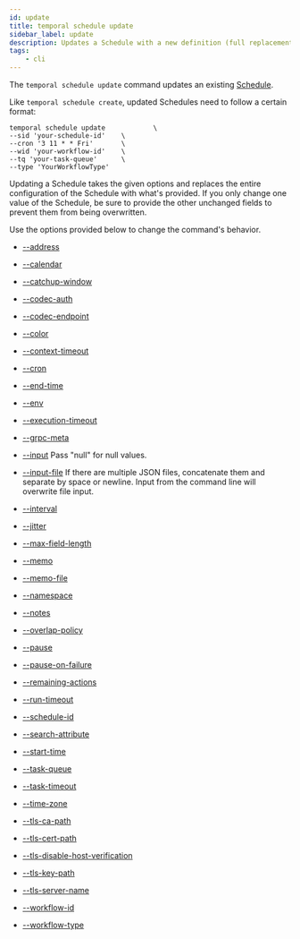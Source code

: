 ```yaml
---
id: update
title: temporal schedule update
sidebar_label: update
description: Updates a Schedule with a new definition (full replacement, not patch).
tags:
	- cli
---
```


The `temporal schedule update` command updates an existing [Schedule](/concepts/what-is-a-schedule).

Like `temporal schedule create`, updated Schedules need to follow a certain format:

```
temporal schedule update 			\
--sid 'your-schedule-id' 	\
--cron '3 11 * * Fri' 		\
--wid 'your-workflow-id' 	\
--tq 'your-task-queue' 		\
--type 'YourWorkflowType'
```

Updating a Schedule takes the given options and replaces the entire configuration of the Schedule with what's provided.
If you only change one value of the Schedule, be sure to provide the other unchanged fields to prevent them from being overwritten.

Use the options provided below to change the command's behavior.

- [--address](/cmd-options/address)

- [--calendar](/cmd-options/calendar)

- [--catchup-window](/cmd-options/catchup-window)

- [--codec-auth](/cmd-options/codec-auth)

- [--codec-endpoint](/cmd-options/codec-endpoint)

- [--color](/cmd-options/color)

- [--context-timeout](/cmd-options/context-timeout)

- [--cron](/cmd-options/cron)

- [--end-time](/cmd-options/end-time)

- [--env](/cmd-options/env)

- [--execution-timeout](/cmd-options/execution-timeout)

- [--grpc-meta](/cmd-options/grpc-meta)

- [--input](/cmd-options/input)
  Pass "null" for null values.

- [--input-file](/cmd-options/input-file)
  If there are multiple JSON files, concatenate them and separate by space or newline.
  Input from the command line will overwrite file input.

- [--interval](/cmd-options/interval)

- [--jitter](/cmd-options/jitter)

- [--max-field-length](/cmd-options/max-field-length)

- [--memo](/cmd-options/memo)

- [--memo-file](/cmd-options/memo-file)

- [--namespace](/cmd-options/namespace)

- [--notes](/cmd-options/notes)

- [--overlap-policy](/cmd-options/overlap-policy)

- [--pause](/cmd-options/pause)

- [--pause-on-failure](/cmd-options/pause-on-failure)

- [--remaining-actions](/cmd-options/remaining-actions)

- [--run-timeout](/cmd-options/run-timeout)

- [--schedule-id](/cmd-options/schedule-id)

- [--search-attribute](/cmd-options/search-attribute)

- [--start-time](/cmd-options/start-time)

- [--task-queue](/cmd-options/task-queue)

- [--task-timeout](/cmd-options/task-timeout)

- [--time-zone](/cmd-options/time-zone)

- [--tls-ca-path](/cmd-options/tls-ca-path)

- [--tls-cert-path](/cmd-options/tls-cert-path)

- [--tls-disable-host-verification](/cmd-options/tls-disable-host-verification)

- [--tls-key-path](/cmd-options/tls-key-path)

- [--tls-server-name](/cmd-options/tls-server-name)

- [--workflow-id](/cmd-options/workflow-id)

- [--workflow-type](/cmd-options/workflow-type)
